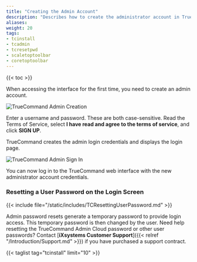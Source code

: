 ```yaml
---
title: "Creating the Admin Account"
description: "Describes how to create the administrator account in TrueCommand."
aliases:
weight: 20
tags:
- tcinstall
- tcadmin
- tcresetpwd
- scaletoptoolbar
- coretoptoolbar
---
```

{{< toc >}}

When accessing the interface for the first time, you need to create an admin account. 

![TrueCommand Admin Creation](/images/TrueCommand/2.0/FirstLogin.png "TrueCommand Admin Creation")

Enter a username and password. These are both case-sensitive.
Read the Terms of Service, select **I have read and agree to the terms of service**, and click **SIGN UP**.

TrueCommand creates the admin login credentials and displays the login page.

![TrueCommand Admin Sign In](/images/TrueCommand/2.0/LoginAdmin.png "TrueCommand Admin Sign In")

You can now log in to the TrueCommand web interface with the new administrator account credentials.

### Resetting a User Password on the Login Screen

{{< include file="/static/includes/TCResettingUserPassword.md" >}}

Admin password resets generate a temporary password to provide login access. This temporary password is then changed by the user. Need help resetting the TrueCommand Admin Cloud password or other user passwords? Contact [**iXsystems Customer Support**]({{< relref "/Introduction/Support.md" >}}) if you have purchased a support contract.

{{< taglist tag="tcinstall" limit="10" >}}
